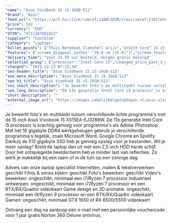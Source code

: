 ```yaml
---
"name": "Asus Vivobook 15 i5-16GB-512"
"brand": "Asus"
"feed_url": "https://prf.hn/click/camref:1100l383M/creativeref:1101l84031/destination:https%3A%2F%2Fwww.coolblue.nl%2Fproduct%2F920934"
"price": 549
"currency": "EUR"
"GTIN": "4711387002452"
"supplier": "Coolblue"
"category": "Laptops"
"bullet_points": ["Thuis Notebook Clamshell Grijs","Intel® Core™ i5 i5-1135G7","39,6 cm (15.6\") Full HD 1920 x 1080 Pixels LED backlight 16:9","16 GB DDR4-SDRAM 2 x 8 GB","512 GB SSD","Intel Iris Xe Graphics","Wi-Fi 5 (802.11ac) Bluetooth 5.1","Lithium-Ion (Li-Ion) 37 Wh 45 W","Windows 11 Home 64-bit"]
"features": {"screen_diagonal_inches":"39,6 cm (15.6\")","screen_resolution":"1920 x 1080 Pixels","processor_family":"Intel® Core™ i5","memory_size":"16 GB","memory_type":"DDR4-SDRAM","total_storage_space":"512 GB","operating_system":"Windows 11 Home","battery_capacity":"37 Wh","width":"360 mm","depth":"235 mm","height":"19,9 mm","weight":"1,8 kg"}
"delivery_time": "Voor 23.59 uur besteld, morgen gratis bezorgd"
"selection_group": {"processor":"Intel Core i5","changed_price_past_3_days":false,"product_family":"VivoBook"}
"changed": "2023-12-13 07:15:34"
"seo_header_title": "Asus Vivobook 15 i5-16GB-512"
"seo_meta_description": "Asus Vivobook 15 i5-16GB-512"
"seo_h1_title": "Asus Vivobook 15 i5-16GB-512"
"seo_short_description": "Je bewerkt foto's en multitaskt tussen verschillende lichte programma's met de 15 inch Asus Vivobook 15 X515EA-EJ3288W."
"seo_long_description": "De 11e generatie Intel Core i5 processor is krachtig genoeg voor programma's als Adobe Photoshop. Met het 16 gigabyte DDR4 werkgeheugen gebruik je verschillende programma's tegelijk, zoals Microsoft Word, Google Chrome en Spotify. Dankzij de 512 gigabyte SSD heb je genoeg opslag voor je bestanden. Wil je meer opslag? Breid de laptop dan uit met een 2,5 inch HDD harde schijf. Door het ontspiegelde beeldscherm heb je minder last van reflecties. Zo werk je makkelijk bij een raam of in de tuin op een zonnige dag. \r\n\r\nAdvies van onze laptop specialist\r\nInternetten, mailen & tekstverwerken: geschikt\r\nFilms & series kijken: geschikt\r\nFoto's bewerken: geschikt\r\nVideo's bewerken: ongeschikt, minimaal een i7/Ryzen 7 processor\r\nIndustrieel ontwerpen: ongeschikt, minimaal een i7/Ryzen 7 processor en een RTX/RX/Quadro videokaart\r\nGame design en 3D animatie: ongeschikt, minimaal een i9/Ryzen 9 processor en een RTX/RX/Quadro videokaart\r\nGamen: ongeschikt, minimaal GTX 1650 of RX 6500/5500 videokaart\r\n \r\nOntvang een dag na aankoop een e-mail met een persoonlijke vouchercode voor 1 jaar gratis Norton 360 Deluxe antivirus."
"short_description": ""
"external_image_url": "https://images.zakelijkelaptopkopen.nl/asus-vivobook-15-i5-16gb-512.webp"
---
```


Je bewerkt foto's en multitaskt tussen verschillende lichte programma's met de 15 inch Asus Vivobook 15 X515EA-EJ3288W. De 11e generatie Intel Core i5 processor is krachtig genoeg voor programma's als Adobe Photoshop. Met het 16 gigabyte DDR4 werkgeheugen gebruik je verschillende programma's tegelijk, zoals Microsoft Word, Google Chrome en Spotify. Dankzij de 512 gigabyte SSD heb je genoeg opslag voor je bestanden. Wil je meer opslag? Breid de laptop dan uit met een 2,5 inch HDD harde schijf. Door het ontspiegelde beeldscherm heb je minder last van reflecties. Zo werk je makkelijk bij een raam of in de tuin op een zonnige dag.

Advies van onze laptop specialist
Internetten, mailen & tekstverwerken: geschikt
Films & series kijken: geschikt
Foto's bewerken: geschikt
Video's bewerken: ongeschikt, minimaal een i7/Ryzen 7 processor
Industrieel ontwerpen: ongeschikt, minimaal een i7/Ryzen 7 processor en een RTX/RX/Quadro videokaart
Game design en 3D animatie: ongeschikt, minimaal een i9/Ryzen 9 processor en een RTX/RX/Quadro videokaart
Gamen: ongeschikt, minimaal GTX 1650 of RX 6500/5500 videokaart
 
Ontvang een dag na aankoop een e-mail met een persoonlijke vouchercode voor 1 jaar gratis Norton 360 Deluxe antivirus.